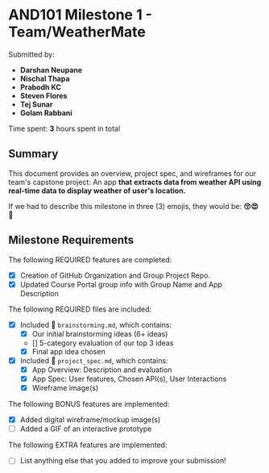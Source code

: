 <!-- (This is a comment) INSTRUCTIONS: Go through this page and fill out any **bolded** entries with their correct values.-->

# AND101 Milestone 1 - **Team/WeatherMate**

Submitted by:
- **Darshan Neupane**
- **Nischal Thapa**
- **Prabodh KC**
- **Steven Flores**
- **Tej Sunar**
- **Golam Rabbani**

Time spent: **3** hours spent in total

## Summary

This document provides an overview, project spec, and wireframes for our team's capstone project: An app **that extracts data from weather API using real-time data to display weather of user's location.**

If we had to describe this milestone in three (3) emojis, they would be: **😚😍🥳**

## Milestone Requirements

<!-- Please be sure to change the [ ] to [x] for any features you completed.  If a feature is not checked [x], you might miss the points for that item! -->

The following REQUIRED features are completed:

- [X] Creation of GitHub Organization and Group Project Repo.
- [X] Updated Course Portal group info with Group Name and App Description

The following REQUIRED files are included:

- [X] Included 📄 `brainstorming.md`, which contains:
  - [X] Our initial brainstorming ideas (6+ ideas)
  - [] 5-category evaluation of our top 3 ideas
  - [X] Final app idea chosen
- [X] Included 📄 `project_spec.md`, which contains:
  - [X] App Overview: Description and evaluation
  - [X] App Spec: User features, Chosen API(s), User Interactions
  - [X] Wireframe image(s)

The following BONUS features are implemented:

- [X] Added digital wireframe/mockup image(s)
- [ ] Added a GIF of an interactive prototype

The following EXTRA features are implemented:

- [ ] List anything else that you added to improve your submission!

